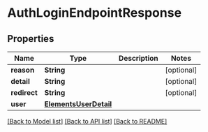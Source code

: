 # AuthLoginEndpointResponse

## Properties

Name | Type | Description | Notes
------------ | ------------- | ------------- | -------------
**reason** | **String** |  | [optional] 
**detail** | **String** |  | [optional] 
**redirect** | **String** |  | [optional] 
**user** | [**ElementsUserDetail**](ElementsUserDetail.md) |  | 

[[Back to Model list]](../README.md#documentation-for-models) [[Back to API list]](../README.md#documentation-for-api-endpoints) [[Back to README]](../README.md)


